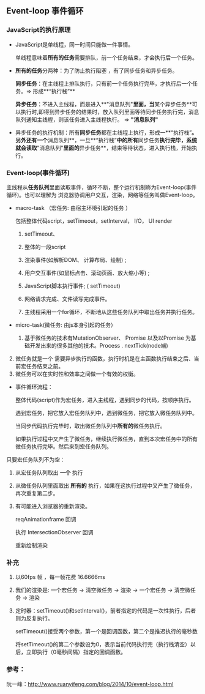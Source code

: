 ##  **Event-loop 事件循环**

### JavaScript的执行原理

- JavaScript是单线程，同一时间只能做一件事情。

  单线程意味着**所有的任务**需要排队，前一个任务结束，才会执行后一个任务。

- **所有的任务**分两种：为了防止执行阻塞 ，有了同步任务和异步任务。

  **同步任务**：在主线程上排队执行，只有前一个任务执行完毕，才执行后一个任务。=> 形成**“执行栈”**

  **异步任务**：不进入主线程，而是进入**"消息队列"**里面，当**某个异步任务**可以执行时,即得到异步任务的结果时，放入队列里面等待同步任务执行完，消息队列通知主线程，则该任务进入主线程执行。 => **"消息队列"**

- 异步任务的执行机制：所有**同步任务**都在主线程上执行，形成一**“执行栈”**。另外还有一个**消息队列**，一旦**“执行栈”**中的所有**同步任务**执行完毕，系统就会读取**"消息队列"**里面的**异步任务**，结束等待状态，进入执行栈，开始执行。

### Event-loop(事件循环)

主线程从**任务队列**里面读取事件，循环不断，整个运行机制称为Event-loop(事件循环)。也可以理解为 浏览器协调用户交互，渲染，网络等任务叫做Event-loop。

- macro-task （宏任务: 由宿主环境引起的任务 ）

  包括整体代码script，setTimeout，setInterval，   I/O， UI render

  1. setTimeout、

  2. 整体的一段script

  3. 渲染事件(如解析DOM、 计算布局、绘制) ;

  4. 用户交互事件(如鼠标点击、滚动页面、放大缩小等) ;

  5. JavaScript脚本执行事件; ( setTimeout)

  6. 网络请求完成、文件读写完成事件。

  7. 主线程采用一个for循环，不断地从这些任务队列中取出任务并执行任务。

- micro-task(微任务: 由js本身引起的任务）

  1. 基于微任务的技术有MutationObserver、 Promise 以及以Promise 为基础开发出来的很多其他的技术。Process . nextTick(node端)
2. 微任务就是一个 需要异步执行的函数，执行时机是在主函数执行结束之后、当前宏任务结束之前。
  3. 微任务可以在实时性和效率之间做一个有效的权衡。


- 事件循环流程：

  整体代码(script)作为宏任务，进入主线程，遇到同步的代码，按顺序执行。

  遇到宏任务，把它放入宏任务队列中，遇到微任务，把它放入微任务队列中。

  当同步代码执行完毕时，取出微任务队列中**所有的**微任务执行。

  如果执行过程中又产生了微任务，继续执行微任务，直到本次宏任务中的所有微任务执行完毕。然后来到宏任务队列。

只要宏任务队列不为空：

1. 从宏任务队列取出 **一个** 执行

2. 从微任务队列里面取出 **所有的** 执行，如果在这执行过程中又产生了微任务，再次重复第二步。

3. 有可能进入浏览器的重新渲染。

   reqAnimationframe 回调

   执行 IntersectionObserver 回调

   重新绘制渲染

### 补充

1. 以60fps 帧 ，每一帧花费 16.6666ms

2. 我们的渲染是: 一个宏任务 -> 清空微任务 -> 渲染 -> 一个宏任务 -> 清空微任务 -> 渲染

3. 定时器：setTimeout()和setInterval()，前者指定的代码是一次性执行，后者则为反复执行。

   setTimeout()接受两个参数，第一个是回调函数，第二个是推迟执行的毫秒数

   将setTimeout()的第二个参数设为0，表示当前代码执行完（执行栈清空）以后，立即执行（0毫秒间隔）指定的回调函数。

### 参考：

阮一峰：http://www.ruanyifeng.com/blog/2014/10/event-loop.html